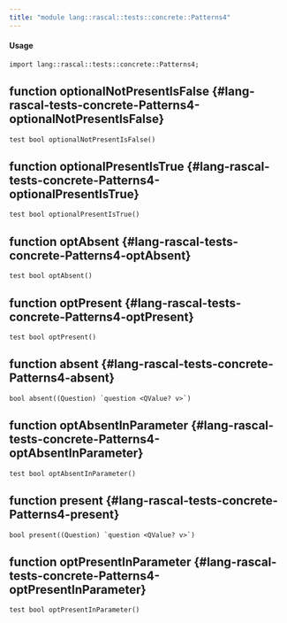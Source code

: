 ```yaml
---
title: "module lang::rascal::tests::concrete::Patterns4"
---
```


#### Usage

`import lang::rascal::tests::concrete::Patterns4;`


## function optionalNotPresentIsFalse {#lang-rascal-tests-concrete-Patterns4-optionalNotPresentIsFalse}

```rascal
test bool optionalNotPresentIsFalse()

```

## function optionalPresentIsTrue {#lang-rascal-tests-concrete-Patterns4-optionalPresentIsTrue}

```rascal
test bool optionalPresentIsTrue()

```

## function optAbsent {#lang-rascal-tests-concrete-Patterns4-optAbsent}

```rascal
test bool optAbsent()

```

## function optPresent {#lang-rascal-tests-concrete-Patterns4-optPresent}

```rascal
test bool optPresent()

```

## function absent {#lang-rascal-tests-concrete-Patterns4-absent}

```rascal
bool absent((Question) `question <QValue? v>`)

```

## function optAbsentInParameter {#lang-rascal-tests-concrete-Patterns4-optAbsentInParameter}

```rascal
test bool optAbsentInParameter()

```

## function present {#lang-rascal-tests-concrete-Patterns4-present}

```rascal
bool present((Question) `question <QValue? v>`)

```

## function optPresentInParameter {#lang-rascal-tests-concrete-Patterns4-optPresentInParameter}

```rascal
test bool optPresentInParameter()

```


